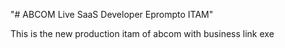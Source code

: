 "# ABCOM Live SaaS Developer Eprompto ITAM" 

This is the new production itam of abcom with business link exe
